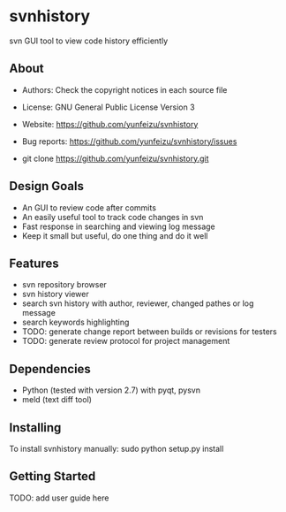 svnhistory
==========

svn GUI tool to view code history efficiently


About
-----
* Authors:     Check the copyright notices in each source file
* License:     GNU General Public License Version 3

* Website:     https://github.com/yunfeizu/svnhistory
* Bug reports: https://github.com/yunfeizu/svnhistory/issues
* git clone    https://github.com/yunfeizu/svnhistory.git

Design Goals
------------
* An GUI to review code after commits
* An easily useful tool to track code changes in svn
* Fast response in searching and viewing log message
* Keep it small but useful, do one thing and do it well

Features
--------
* svn repository browser
* svn history viewer
* search svn history with author, reviewer, changed pathes or log message
* search keywords highlighting
* TODO: generate change report between builds or revisions for testers 
* TODO: generate review protocol for project management

Dependencies
------------
* Python (tested with version 2.7) with pyqt, pysvn
* meld (text diff tool)

Installing
----------
To install svnhistory manually:
    sudo python setup.py install

Getting Started
---------------
TODO: add user guide here
